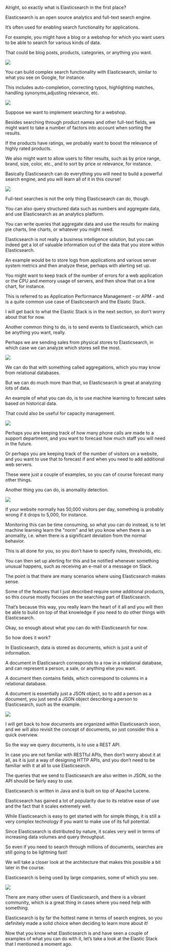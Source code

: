 Alright, so exactly what is Elasticsearch in the first place?

Elasticsearch is an open source analytics and full-text search engine.

It’s often used for enabling search functionality for applications.

For example, you might have a blog or a webshop for which you want users to be able to search for various kinds of data.

That could be blog posts, products, categories, or anything you want.

![](images/2022-08-31_22-26.png)

You can build complex search functionality with Elasticsearch, similar to what you see on Google, for instance.

This includes auto-completion, correcting typos, highlighting matches, handling synonyms,adjusting relevance, etc.

![](images/2022-08-31_22-27.png)

Suppose we want to implement searching for a webshop.

Besides searching through product names and other full-text fields, we might want to take a number of factors into account when sorting the results.

If the products have ratings, we probably want to boost the relevance of highly rated products.

We also might want to allow users to filter results, such as by price range, brand, size, color, etc., and to sort by price or relevance, for instance.

Basically Elasticsearch can do everything you will need to build a powerful search engine, and you will learn all of it in this course!

![](images/2022-08-31_22-28.png)

Full-text searches is not the only thing Elasticsearch can do, though.

You can also query structured data such as numbers and aggregate data, and use Elasticsearch as an analytics platform.

You can write queries that aggregate data and use the results for making pie charts, line charts, or whatever you might need.

Elasticsearch is not really a business intelligence solution, but you can indeed get a lot of valuable information out of the data that you store within Elasticsearch.

An example would be to store logs from applications and various server system metrics and then analyze these, perhaps with alerting set up.

You might want to keep track of the number of errors for a web application or the CPU and memory usage of servers, and then show that on a line chart, for instance.

This is referred to as Application Performance Management - or APM - and is a quite common use case of Elasticsearch and the Elastic Stack.

I will get back to what the Elastic Stack is in the next section, so don’t worry about that for now.

Another common thing to do, is to send events to Elasticsearch, which can be anything you want, really.

Perhaps we are sending sales from physical stores to Elasticsearch, in which case we can analyze which stores sell the most.

![](images/2022-08-31_22-30.png)

We can do that with something called aggregations, which you may know from relational databases.

But we can do much more than that, so Elasticsearch is great at analyzing lots of data.

An example of what you can do, is to use machine learning to forecast sales based on historical data.

That could also be useful for capacity management.

![](images/2022-08-31_22-32.png)

Perhaps you are keeping track of how many phone calls are made to a support department, and you want to forecast how much staff you will need in the future.

Or perhaps you are keeping track of the number of visitors on a website, and you want to use that to forecast if and when you need to add additional web servers.

These were just a couple of examples, so you can of course forecast many other things.

Another thing you can do, is anomality detection.

![](images/2022-08-31_22-33.png)

If your website normally has 50,000 visitors per day, something is probably wrong if it drops to 5,000, for instance.

Monitoring this can be time consuming, so what you can do instead, is to let machine learning learn the "norm" and let you know when there is an anomality, i.e. when there is a significant deviation from the normal behavior.

This is all done for you, so you don’t have to specify rules, thresholds, etc.

You can then set up alerting for this and be notified whenever something unusual happens, such as receiving an e-mail or a message on Slack.

The point is that there are many scenarios where using Elasticsearch makes sense.

Some of the features that I just described require some additional products, so this course mostly focuses on the searching part of Elasticsearch.

That’s because this way, you really learn the heart of it all and you will then be able to build on top of that knowledge if you need to do other things with Elasticsearch.

Okay, so enough about what you can do with Elasticsearch for now.

So how does it work?

In Elasticsearch, data is stored as documents, which is just a unit of information.

A document in Elasticsearch corresponds to a row in a relational database, and can represent a person, a sale, or anything else you want.

A document then contains fields, which correspond to columns in a relational database.

A document is essentially just a JSON object, so to add a person as a document, you just send a JSON object describing a person to Elasticsearch, such as the example.

![](images/2022-08-31_22-36.png)

I will get back to how documents are organized within Elasticsearch soon, and we will also revisit the concept of documents, so just consider this a quick overview.

So the way we query documents, is to use a REST API.

In case you are not familiar with RESTful APIs, then don’t worry about it at all, as it is just a way of designing HTTP APIs, and you don’t need to be familiar with it at all to use Elasticsearch.

The queries that we send to Elasticsearch are also written in JSON, so the API should be fairly easy to use.

Elasticsearch is written in Java and is built on top of Apache Lucene.

Elasticsearch has gained a lot of popularity due to its relative ease of use and the fact that it scales extremely well.

While Elasticsearch is easy to get started with for simple things, it is still a very complex technology if you want to make use of its full potential.

Since Elasticsearch is distributed by nature, it scales very well in terms of increasing data volumes and query throughput.

So even if you need to search through millions of documents, searches are still going to be lightning fast!

We will take a closer look at the architecture that makes this possible a bit later in the course.

Elasticsearch is being used by large companies, some of which you see.

![](images/2022-08-31_22-38.png)

There are many other users of Elasticsearch, and there is a vibrant community, which is a great thing in cases where you need help with something.

Elasticsearch is by far the hottest name in terms of search engines, so you definitely made a solid choice when deciding to learn more about it!

Now that you know what Elasticsearch is and have seen a couple of examples of what you can do with it, let’s take a look at the Elastic Stack that I mentioned a moment ago.

